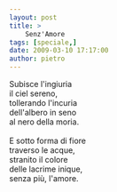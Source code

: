 ```yaml
---
layout: post
title: >
    Senz'Amore
tags: [speciale,]
date: 2009-03-10 17:17:00
author: pietro
---
```

Subisce l'ingiuria<br/>il ciel sereno,<br/>tollerando l'incuria<br/>dell'albero in seno<br/>al nero della moria.<br/><br/>E sotto forma di fiore<br/>traverso le acque,<br/>stranito il colore<br/>delle lacrime inique,<br/>senza più, l'amore.
